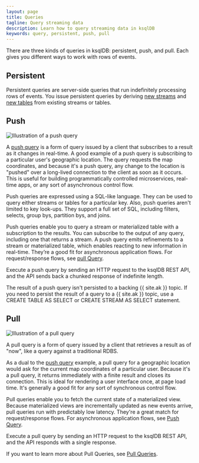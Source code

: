 ```yaml
---
layout: page
title: Queries
tagline: Query streaming data
description: Learn how to query streaming data in ksqlDB
keywords: query, persistent, push, pull
---
```


There are three kinds of queries in ksqlDB: persistent, push, and pull.
Each gives you different ways to work with rows of events.

## Persistent

Persistent queries are server-side queries that run indefinitely processing
rows of events. You issue persistent queries by deriving
[new streams](/developer-guide/ksqldb-reference/create-stream-as-select/) and
[new tables](/developer-guide/ksqldb-reference/create-table-as-select/)
from existing streams or tables.

## Push

![Illustration of a push query](/img/ksqldb-push-query.svg)

A [push query](/developer-guide/ksqldb-reference/select-push-query) is
a form of query issued by a client that subscribes to a result
as it changes in real-time. A good example of a push query is subscribing to a
particular user's geographic location. The query requests the map coordinates,
and because it's a push query, any change to the location is "pushed" over a
long-lived connection to the client as soon as it occurs. This is useful for
building programmatically controlled microservices, real-time apps, or any sort
of asynchronous control flow.

Push queries are expressed using a SQL-like language. They can be used to query
either streams or tables for a particular key. Also, push queries aren't limited
to key look-ups. They support a full set of SQL, including filters, selects,
group bys, partition bys, and joins.

Push queries enable you to query a stream or materialized table with a
subscription to the results. You can subscribe to the output of any query,
including one that returns a stream. A push query emits refinements to a stream
or materialized table, which enables reacting to new information in real-time.
They’re a good fit for asynchronous application flows. For request/response
flows, see [pull Query](/developer-guide/ksqldb-reference/select-pull-query).

Execute a push query by sending an HTTP request to the ksqlDB REST API, and
the API sends back a chunked response of indefinite length.

The result of a push query isn't persisted to a backing {{ site.ak }} topic.
If you need to persist the result of a query to a {{ site.ak }} topic, use a
CREATE TABLE AS SELECT or CREATE STREAM AS SELECT statement.

## Pull

![Illustration of a pull query](/img/ksqldb-pull-query.svg)

A pull query is a form of query issued by a client that retrieves a result as
of "now", like a query against a traditional RDBS. 

As a dual to the [push query](/developer-guide/ksqldb-reference/select-push-query/) example, a pull query for a geographic
location would ask for the current map coordinates of a particular user.
Because it's a pull query, it returns immediately with a finite result and
closes its connection. This is ideal for rendering a user interface once, at
page load time. It's generally a good fit for any sort of synchronous control
flow.

Pull queries enable you to fetch the current state of a materialized view.
Because materialized views are incrementally updated as new events arrive,
pull queries run with predictably low latency. They're a great match for
request/response flows. For asynchronous application flows, see
[Push Query](/developer-guide/ksqldb-reference/select-push-query/).

Execute a pull query by sending an HTTP request to the ksqlDB REST API, and
the API responds with a single response.

If you want to learn more about Pull Queries, see [Pull Queries](/developer-guide/ksqldb-reference/select-pull-query).
